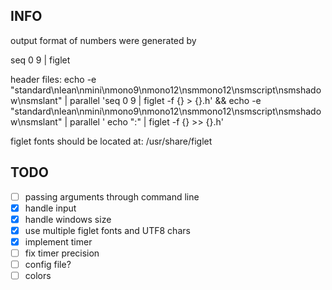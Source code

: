 ## INFO
output format of numbers were generated by

seq 0 9 | figlet

header files:
echo -e "standard\nlean\nmini\nmono9\nmono12\nsmmono12\nsmscript\nsmshadow\nsmslant" | parallel 'seq 0 9 | figlet -f {} > {}.h' &&
echo -e "standard\nlean\nmini\nmono9\nmono12\nsmmono12\nsmscript\nsmshadow\nsmslant" | parallel ' echo ":" | figlet -f {} >> {}.h'

figlet fonts should be located at:
/usr/share/figlet

## TODO
 - [ ] passing arguments through command line
 - [X] handle input
 - [X] handle windows size
 - [X] use multiple figlet fonts and UTF8 chars
 - [X] implement timer
 - [ ] fix timer precision
 - [ ] config file?
 - [ ] colors
